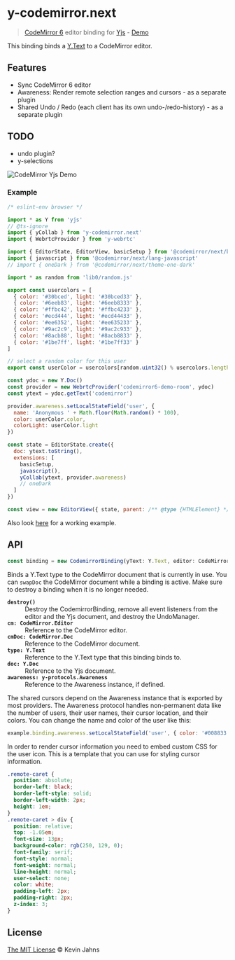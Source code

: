# y-codemirror.next

> [CodeMirror 6](https://codemirror.net/6) editor binding for [Yjs](https://github.com/yjs/yjs) - [Demo](https://demos.yjs.dev/codemirror/codemirror.html)

This binding binds a [Y.Text](https://docs.yjs.dev/api/shared-types/y.text) to a CodeMirror editor.

## Features

* Sync CodeMirror 6 editor
* Awareness: Render remote selection ranges and cursors - as a separate plugin
* Shared Undo / Redo (each client has its own undo-/redo-history) - as a separate plugin

## TODO

* undo plugin?
* y-selections

![CodeMirror Yjs Demo](https://user-images.githubusercontent.com/5553757/79250004-5ed1ac80-7e7e-11ea-81b8-9f833e2d8e66.gif)

### Example

```js
/* eslint-env browser */

import * as Y from 'yjs'
// @ts-ignore
import { yCollab } from 'y-codemirror.next'
import { WebrtcProvider } from 'y-webrtc'

import { EditorState, EditorView, basicSetup } from '@codemirror/next/basic-setup'
import { javascript } from '@codemirror/next/lang-javascript'
// import { oneDark } from '@codemirror/next/theme-one-dark'

import * as random from 'lib0/random.js'

export const usercolors = [
  { color: '#30bced', light: '#30bced33' },
  { color: '#6eeb83', light: '#6eeb8333' },
  { color: '#ffbc42', light: '#ffbc4233' },
  { color: '#ecd444', light: '#ecd44433' },
  { color: '#ee6352', light: '#ee635233' },
  { color: '#9ac2c9', light: '#9ac2c933' },
  { color: '#8acb88', light: '#8acb8833' },
  { color: '#1be7ff', light: '#1be7ff33' }
]

// select a random color for this user
export const userColor = usercolors[random.uint32() % usercolors.length]

const ydoc = new Y.Doc()
const provider = new WebrtcProvider('codemirror6-demo-room', ydoc)
const ytext = ydoc.getText('codemirror')

provider.awareness.setLocalStateField('user', {
  name: 'Anonymous ' + Math.floor(Math.random() * 100),
  color: userColor.color,
  colorLight: userColor.light
})

const state = EditorState.create({
  doc: ytext.toString(),
  extensions: [
    basicSetup,
    javascript(),
    yCollab(ytext, provider.awareness)
    // oneDark
  ]
})

const view = new EditorView({ state, parent: /** @type {HTMLElement} */ (document.querySelector('#editor')) })

```

Also look [here](https://github.com/yjs/yjs-demos/tree/master/codemirror) for a working example.

## API

```js
const binding = new CodemirrorBinding(yText: Y.Text, editor: CodeMirror.Editor, [, awareness: y-protocols.Awareness])
```
Binds a Y.Text type to the CodeMirror document that is currently in use. You can <code>swapDoc</code> the CodeMirror document while a binding is active. Make sure to destroy a binding when it is no longer needed.

<dl>
  <b><code>destroy()</code></b>
  <dd>
Destroy the CodemirrorBinding, remove all event listeners from the editor and the Yjs document, and destroy the UndoManager.
  </dd>
  <b><code>cm: CodeMirror.Editor</code></b>
  <dd>
Reference to the CodeMirror editor.
  </dd>
  <b><code>cmDoc: CodeMirror.Doc</code></b>
  <dd>
Reference to the CodeMirror document.
  </dd>
  <b><code>type: Y.Text</code></b>
  <dd>
Reference to the Y.Text type that this binding binds to.
  </dd>
  <b><code>doc: Y.Doc</code></b>
  <dd>
Reference to the Yjs document.
  </dd>
  <b><code>awareness: y-protocols.Awareness</code></b>
  <dd>
Reference to the Awareness instance, if defined.
  </dd>
</dl>

The shared cursors depend on the Awareness instance that is exported by most providers. The Awareness protocol handles non-permanent data like the number of users, their user names, their cursor location, and their colors. You can change the name and color of the user like this:

```js
example.binding.awareness.setLocalStateField('user', { color: '#008833', name: 'My real name' })
```

In order to render cursor information you need to embed custom CSS for the user icon. This is a template that you can use for styling cursor information.

```css
.remote-caret {
  position: absolute;
  border-left: black;
  border-left-style: solid;
  border-left-width: 2px;
  height: 1em;
}
.remote-caret > div {
  position: relative;
  top: -1.05em;
  font-size: 13px;
  background-color: rgb(250, 129, 0);
  font-family: serif;
  font-style: normal;
  font-weight: normal;
  line-height: normal;
  user-select: none;
  color: white;
  padding-left: 2px;
  padding-right: 2px;
  z-index: 3;
}
```

## License

[The MIT License](./LICENSE) © Kevin Jahns
